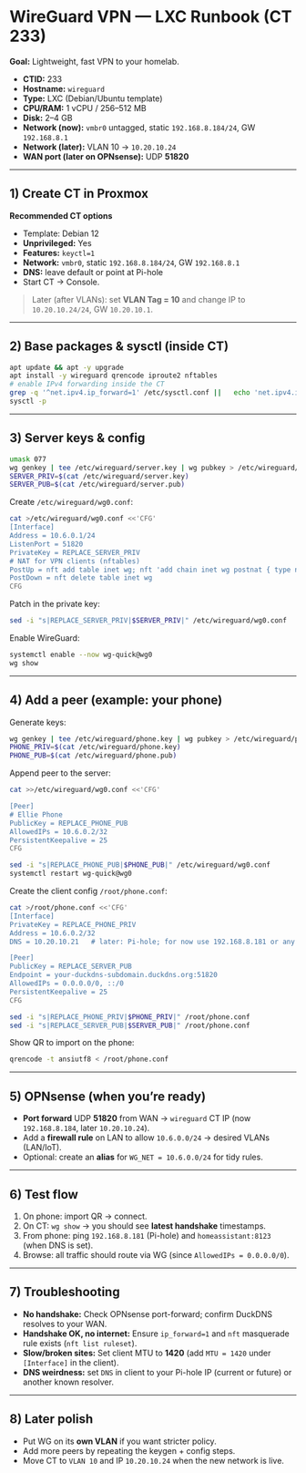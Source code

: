 # WireGuard VPN — LXC Runbook (CT 233)

**Goal:** Lightweight, fast VPN to your homelab.
- **CTID:** 233
- **Hostname:** `wireguard`
- **Type:** LXC (Debian/Ubuntu template)
- **CPU/RAM:** 1 vCPU / 256–512 MB
- **Disk:** 2–4 GB
- **Network (now):** `vmbr0` untagged, static `192.168.8.184/24`, GW `192.168.8.1`
- **Network (later):** VLAN 10 → `10.20.10.24`
- **WAN port (later on OPNsense):** UDP **51820**

---

## 1) Create CT in Proxmox

**Recommended CT options**
- Template: Debian 12
- **Unprivileged:** Yes
- **Features:** `keyctl=1`
- **Network:** `vmbr0`, static `192.168.8.184/24`, GW `192.168.8.1`
- **DNS:** leave default or point at Pi-hole
- Start CT → Console.

> Later (after VLANs): set **VLAN Tag = 10** and change IP to `10.20.10.24/24`, GW `10.20.10.1`.

---

## 2) Base packages & sysctl (inside CT)
```bash
apt update && apt -y upgrade
apt install -y wireguard qrencode iproute2 nftables
# enable IPv4 forwarding inside the CT
grep -q '^net.ipv4.ip_forward=1' /etc/sysctl.conf ||   echo 'net.ipv4.ip_forward=1' >> /etc/sysctl.conf
sysctl -p
```

---

## 3) Server keys & config
```bash
umask 077
wg genkey | tee /etc/wireguard/server.key | wg pubkey > /etc/wireguard/server.pub
SERVER_PRIV=$(cat /etc/wireguard/server.key)
SERVER_PUB=$(cat /etc/wireguard/server.pub)
```

Create `/etc/wireguard/wg0.conf`:
```bash
cat >/etc/wireguard/wg0.conf <<'CFG'
[Interface]
Address = 10.6.0.1/24
ListenPort = 51820
PrivateKey = REPLACE_SERVER_PRIV
# NAT for VPN clients (nftables)
PostUp = nft add table inet wg; nft 'add chain inet wg postnat { type nat hook postrouting priority 100; }'; nft add rule inet wg postnat oifname "eth0" masquerade
PostDown = nft delete table inet wg
CFG
```

Patch in the private key:
```bash
sed -i "s|REPLACE_SERVER_PRIV|$SERVER_PRIV|" /etc/wireguard/wg0.conf
```

Enable WireGuard:
```bash
systemctl enable --now wg-quick@wg0
wg show
```

---

## 4) Add a peer (example: your phone)
Generate keys:
```bash
wg genkey | tee /etc/wireguard/phone.key | wg pubkey > /etc/wireguard/phone.pub
PHONE_PRIV=$(cat /etc/wireguard/phone.key)
PHONE_PUB=$(cat /etc/wireguard/phone.pub)
```

Append peer to the server:
```bash
cat >>/etc/wireguard/wg0.conf <<'CFG'

[Peer]
# Ellie Phone
PublicKey = REPLACE_PHONE_PUB
AllowedIPs = 10.6.0.2/32
PersistentKeepalive = 25
CFG

sed -i "s|REPLACE_PHONE_PUB|$PHONE_PUB|" /etc/wireguard/wg0.conf
systemctl restart wg-quick@wg0
```

Create the client config `/root/phone.conf`:
```bash
cat >/root/phone.conf <<'CFG'
[Interface]
PrivateKey = REPLACE_PHONE_PRIV
Address = 10.6.0.2/32
DNS = 10.20.10.21   # later: Pi-hole; for now use 192.168.8.181 or any resolver

[Peer]
PublicKey = REPLACE_SERVER_PUB
Endpoint = your-duckdns-subdomain.duckdns.org:51820
AllowedIPs = 0.0.0.0/0, ::/0
PersistentKeepalive = 25
CFG

sed -i "s|REPLACE_PHONE_PRIV|$PHONE_PRIV|" /root/phone.conf
sed -i "s|REPLACE_SERVER_PUB|$SERVER_PUB|" /root/phone.conf
```

Show QR to import on the phone:
```bash
qrencode -t ansiutf8 < /root/phone.conf
```

---

## 5) OPNsense (when you’re ready)
- **Port forward** UDP **51820** from WAN → `wireguard` CT IP (now `192.168.8.184`, later `10.20.10.24`).
- Add a **firewall rule** on LAN to allow `10.6.0.0/24` → desired VLANs (LAN/IoT).
- Optional: create an **alias** for `WG_NET = 10.6.0.0/24` for tidy rules.

---

## 6) Test flow
1. On phone: import QR → connect.
2. On CT: `wg show` → you should see **latest handshake** timestamps.
3. From phone: ping `192.168.8.181` (Pi-hole) and `homeassistant:8123` (when DNS is set).
4. Browse: all traffic should route via WG (since `AllowedIPs = 0.0.0.0/0`).

---

## 7) Troubleshooting
- **No handshake:** Check OPNsense port-forward; confirm DuckDNS resolves to your WAN.
- **Handshake OK, no internet:** Ensure `ip_forward=1` and `nft` masquerade rule exists (`nft list ruleset`).
- **Slow/broken sites:** Set client MTU to **1420** (add `MTU = 1420` under `[Interface]` in the client).
- **DNS weirdness:** set `DNS` in client to your Pi-hole IP (current or future) or another known resolver.

---

## 8) Later polish
- Put WG on its **own VLAN** if you want stricter policy.
- Add more peers by repeating the keygen + config steps.
- Move CT to `VLAN 10` and IP `10.20.10.24` when the new network is live.
